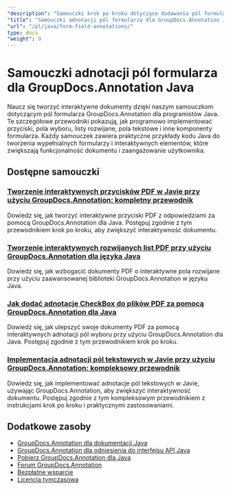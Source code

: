 ```yaml
---
"description": "Samouczki krok po kroku dotyczące dodawania pól formularzy i interaktywnych komponentów do dokumentów przy użyciu GroupDocs.Annotation dla Java."
"title": "Samouczki adnotacji pól formularza dla GroupDocs.Annotation Java"
"url": "/pl/java/form-field-annotations/"
type: docs
"weight": 9
---
```


# Samouczki adnotacji pól formularza dla GroupDocs.Annotation Java

Naucz się tworzyć interaktywne dokumenty dzięki naszym samouczkom dotyczącym pól formularza GroupDocs.Annotation dla programistów Java. Te szczegółowe przewodniki pokazują, jak programowo implementować przyciski, pola wyboru, listy rozwijane, pola tekstowe i inne komponenty formularza. Każdy samouczek zawiera praktyczne przykłady kodu Java do tworzenia wypełnialnych formularzy i interaktywnych elementów, które zwiększają funkcjonalność dokumentu i zaangażowanie użytkownika.

## Dostępne samouczki

### [Tworzenie interaktywnych przycisków PDF w Javie przy użyciu GroupDocs.Annotation: kompletny przewodnik](./create-pdf-buttons-java-groupdocs-annotation/)
Dowiedz się, jak tworzyć interaktywne przyciski PDF z odpowiedziami za pomocą GroupDocs.Annotation dla Java. Postępuj zgodnie z tym przewodnikiem krok po kroku, aby zwiększyć interaktywność dokumentu.

### [Tworzenie interaktywnych rozwijanych list PDF przy użyciu GroupDocs.Annotation dla języka Java](./create-pdf-dropdowns-groupdocs-annotation-java/)
Dowiedz się, jak wzbogacić dokumenty PDF o interaktywne pola rozwijane przy użyciu zaawansowanej biblioteki GroupDocs.Annotation w języku Java.

### [Jak dodać adnotacje CheckBox do plików PDF za pomocą GroupDocs.Annotation dla Java](./add-checkbox-annotations-pdf-groupdocs-java/)
Dowiedz się, jak ulepszyć swoje dokumenty PDF za pomocą interaktywnych adnotacji pól wyboru przy użyciu GroupDocs.Annotation dla Java. Postępuj zgodnie z tym przewodnikiem krok po kroku.

### [Implementacja adnotacji pól tekstowych w Javie przy użyciu GroupDocs.Annotation: kompleksowy przewodnik](./implement-textfield-annotations-java-groupdocs/)
Dowiedz się, jak implementować adnotacje pól tekstowych w Javie, używając GroupDocs.Annotation, aby zwiększyć interaktywność dokumentu. Postępuj zgodnie z tym kompleksowym przewodnikiem z instrukcjami krok po kroku i praktycznymi zastosowaniami.

## Dodatkowe zasoby

- [GroupDocs.Annotation dla dokumentacji Java](https://docs.groupdocs.com/annotation/java/)
- [GroupDocs.Annotation dla odniesienia do interfejsu API Java](https://reference.groupdocs.com/annotation/java/)
- [Pobierz GroupDocs.Annotation dla Java](https://releases.groupdocs.com/annotation/java/)
- [Forum GroupDocs.Annotation](https://forum.groupdocs.com/c/annotation)
- [Bezpłatne wsparcie](https://forum.groupdocs.com/)
- [Licencja tymczasowa](https://purchase.groupdocs.com/temporary-license/)
